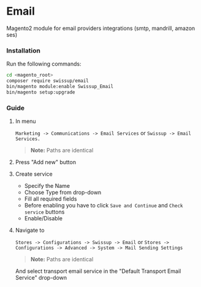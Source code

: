 # Email

Magento2 module for email providers integrations (smtp, mandrill, amazon ses)

### Installation

Run the following commands:
```bash
cd <magento_root>
composer require swissup/email
bin/magento module:enable Swissup_Email
bin/magento setup:upgrade
```
### Guide

 1. In menu

    `Marketing -> Communications -> Email Services` or
    `Swissup -> Email Services.`

    > **Note:** Paths are identical

 2. Press "Add new" button

 3. Create service
    - Specify the Name
    - Choose Type from drop-down
    - Fill all required fields
    - Before enabling you have to click `Save and Continue` and `Check service` buttons
    - Enable/Disable

 4. Navigate to

    `Stores -> Configurations -> Swissup -> Email` or
    `Stores -> Configurations -> Advanced -> System -> Mail Sending Settings`

    > **Note:** Paths are identical

    And select transport email service in the "Default Transport Email Service" drop-down